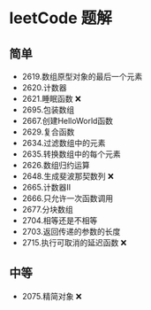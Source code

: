 # leetCode 题解

## 简单

* 2619.数组原型对象的最后一个元素
* 2620.计数器
* 2621.睡眠函数 ❌
* 2695.包装数组
* 2667.创建HelloWorld函数
* 2629.复合函数
* 2634.过滤数组中的元素
* 2635.转换数组中的每个元素
* 2626.数组归约运算
* 2648.生成斐波那契数列 ❌
* 2665.计数器Ⅱ
* 2666.只允许一次函数调用
* 2677.分块数组
* 2704.相等还是不相等
* 2703.返回传递的参数的长度
* 2715.执行可取消的延迟函数 ❌

## 中等

* 2075.精简对象 ❌